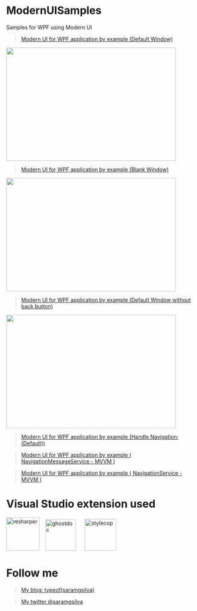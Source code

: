 ModernUISamples
===============

Samples for WPF using Modern UI


> [Modern UI for WPF application by example (Default Window)](http://wp.me/p4LXhq-GQ)

<MTMarkdownOptions output='html4'>
<img src="http://s13.postimg.org/9j8a8061j/image.png" width="450" height="300">

</MTMarkdownOptions>  


> [Modern UI for WPF application by example (Blank Window)](http://wp.me/p4LXhq-H5)

<MTMarkdownOptions output='html4'>
<img src="http://s9.postimg.org/5kyi53ovz/image.png" width="450" height="300">

</MTMarkdownOptions>  

> [Modern UI for WPF application by example (Default Window without back button)](http://wp.me/p4LXhq-Hi)

<MTMarkdownOptions output='html4'>
<img src="http://s29.postimg.org/dyg35uv7b/image.png" width="450" height="300">

</MTMarkdownOptions>  

> [Modern UI for WPF application by example (Handle Navigation: (Default))](http://wp.me/p4LXhq-Hj)

> [Modern UI for WPF application by example ( NavigationMessageService - MVVM )](http://wp.me/p4LXhq-HI)

> [Modern UI for WPF application by example ( NavigationService - MVVM )](http://wp.me/p4LXhq-HJ)

Visual Studio extension used
====


<MTMarkdownOptions output='html4'> 
   <a href="https://www.jetbrains.com/resharper/"><img class="" src="http://s28.postimg.org/oeva5xorh/resharper_logo.png" alt="resharper" width="88" height="88" /></a>    <a href="http://submain.com/products/ghostdoc.aspx"><img class="" src="http://s15.postimg.org/b9d7jg6jb/1_ghostdoc100x100.gif" alt="ghostdoc" width="81" height="83" /></a>      <a href="https://stylecop.codeplex.com/"><img class="" src="http://s14.postimg.org/zbphu8mdp/Style_Cop_Logo.png" alt="stylecop" width="84" height="84" /></a>
</MTMarkdownOptions>  


Follow me
==

> [My blog: typeof(saramgsilva)](http://www.saramgsilva.com/) 

> [My twitter @saramgsilva](https://twitter.com/saramgsilva)
